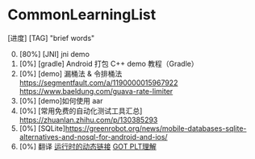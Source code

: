 # CommonLearningList
[进度] [TAG] "brief words"

0. [80%] [JNI] jni demo
1. [0%] [gradle] Android 打包 C++ demo 教程（Gradle）
2. [0%] [demo] 漏桶法 & 令排桶法 https://segmentfault.com/a/1190000015967922 https://www.baeldung.com/guava-rate-limiter
3. [0%] [demo]如何使用 aar
4. [0%] [常用免费的自动化测试工具汇总] https://zhuanlan.zhihu.com/p/130385293
5. [0%] [SQLite]https://greenrobot.org/news/mobile-databases-sqlite-alternatives-and-nosql-for-android-and-ios/
6. [0%] 翻译 [运行时的动态链接](http://users.eecs.northwestern.edu/~kch479/docs/notes/linking.html) [GOT PLT理解](https://www.technovelty.org/linux/plt-and-got-the-key-to-code-sharing-and-dynamic-libraries.html)

